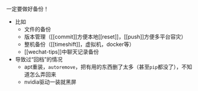 一定要做好备份！
- 比如
  - 文件的备份
  - 版本管理（[[commit]]方便本地[[reset]]，[[push]]方便多平台容灾）
  - 整机备份（[[timeshift]]，虚拟机，docker等）
  - [[wechat-tips]]中聊天记录备份
- 导致过“回档”的情况
  - apt重装，`autoremove`，把有用的东西删了太多（甚至`pip`都没了），不知道怎么弄回来
  - nvidia驱动一装就黑屏